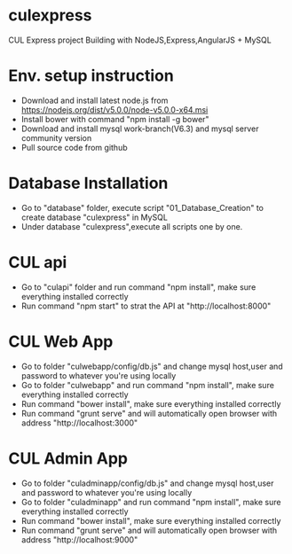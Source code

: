 # culexpress
CUL Express project
Building with NodeJS,Express,AngularJS + MySQL

# Env. setup instruction
* Download and install latest node.js from https://nodejs.org/dist/v5.0.0/node-v5.0.0-x64.msi
* Install bower with command "npm install -g bower"
* Download and install mysql work-branch(V6.3) and mysql server community version
* Pull source code from github



# Database Installation
* Go to "database" folder, execute script "01_Database_Creation" to create database "culexpress" in MySQL
* Under database "culexpress",execute all scripts one by one.

# CUL api
* Go to "culapi" folder and run command "npm install", make sure everything installed correctly
* Run command "npm start" to strat the API at "http://localhost:8000"

# CUL Web App
* Go to folder "culwebapp/config/db.js" and change mysql host,user and password to whatever you're using locally
* Go to folder "culwebapp" and run command "npm install", make sure everything installed correctly
* Run command "bower install", make sure everything installed correctly
* Run command "grunt serve" and will automatically open browser with address "http://localhost:3000" 

# CUL Admin App
* Go to folder "culadminapp/config/db.js" and change mysql host,user and password to whatever you're using locally
* Go to folder "culadminapp" and run command "npm install", make sure everything installed correctly
* Run command "bower install", make sure everything installed correctly
* Run command "grunt serve" and will automatically open browser with address "http://localhost:9000" 
